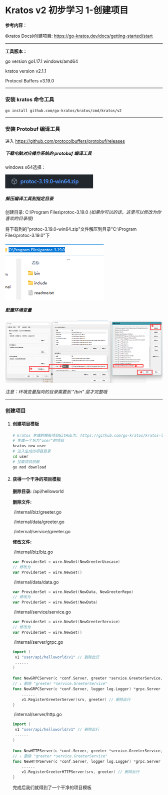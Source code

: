 # Kratos v2 初步学习 1-创建项目

**参考内容**：

《kratos Docs》创建项目: https://go-kratos.dev/docs/getting-started/start

---

**工具版本：**

go version go1.17.1 windows/amd64

kratos version v2.1.1

Protocol Buffers v3.19.0

---

### 安装 kratos 命令工具

```shell
go install github.com/go-kratos/kratos/cmd/kratos/v2
```

---

### 安装 Protobuf 编译工具

进入 https://github.com/protocolbuffers/protobuf/releases

##### 下载电脑对应操作系统的 protobuf 编译工具

windows x64选择：

![windows x64 选择的 protobuf 编译工具](https://github.com/Strluck/strluck-blog/raw/main/kratos/Kratos%20v2%20%E5%88%9D%E6%AD%A5%E5%AD%A6%E4%B9%A0/%E5%88%9B%E5%BB%BA%E9%A1%B9%E7%9B%AE/Kratos%20v2%20%E5%88%9D%E6%AD%A5%E5%AD%A6%E4%B9%A0%201-%E5%88%9B%E5%BB%BA%E9%A1%B9%E7%9B%AE-1.png)



##### 解压编译工具到指定目录

创建目录: C:\Program Files\protoc-3.19.0		*(如果你可以的话，这里可以修改为你喜欢的目录哦)*

将下载到的"protoc-3.19.0-win64.zip"文件解压到目录"C:\Program Files\protoc-3.19.0"下

![解压后的目录结构](https://github.com/Strluck/strluck-blog/raw/main/kratos/Kratos%20v2%20%E5%88%9D%E6%AD%A5%E5%AD%A6%E4%B9%A0/%E5%88%9B%E5%BB%BA%E9%A1%B9%E7%9B%AE/Kratos%20v2%20初步学习%201-创建项目-2.png)



##### 配置环境变量

![配置Protobuf环境变量](https://github.com/Strluck/strluck-blog/raw/main/kratos/Kratos%20v2%20%E5%88%9D%E6%AD%A5%E5%AD%A6%E4%B9%A0/%E5%88%9B%E5%BB%BA%E9%A1%B9%E7%9B%AE/Kratos%20v2%20初步学习%201-创建项目-3.png)

*注意：环境变量指向的目录需要到 "/bin" 层才完整哦*

---

### 创建项目

1. #### 创建项目模板

   ```sh
   # kratos 生成的模板项目GitHub为: https://github.com/go-kratos/kratos-layout
   # 生成一个名为"user"的项目
   kratos new user
   # 进入生成的项目目录
   cd user
   # 拉取项目依赖
   go mod download
   ```

   

2. #### 获得一个干净的项目模板

   **删除目录:** /api/helloworld

   

   **删除文件:**

   ​	/internal/biz/greeter.go

   ​	/internal/data/greeter.go

   ​	/internal/service/greeter.go

   

   **修改文件:**

   ​	/internal/biz/biz.go

   ```go
   var ProviderSet = wire.NewSet(NewGreeterUsecase)
   // 修改为
   var ProviderSet = wire.NewSet()
   ```

   

   ​	/internal/data/data.go

   ```go
   var ProviderSet = wire.NewSet(NewData, NewGreeterRepo)
   // 修改为
   var ProviderSet = wire.NewSet(NewData)
   ```

   

   ​	/internal/service/service.go

   ```go
   var ProviderSet = wire.NewSet(NewGreeterService)
   // 修改为
   var ProviderSet = wire.NewSet()
   ```

   

   ​	/internal/server/grpc.go

   ```go
   import (
   	v1 "user/api/helloworld/v1" // 删除此行
   	......
   )
   
   func NewGRPCServer(c *conf.Server, greeter *service.GreeterService, logger log.Logger) *grpc.Server {
   // ↓ 删除 "greeter *service.GreeterService"
   func NewGRPCServer(c *conf.Server, logger log.Logger) *grpc.Server {
       ......
       v1.RegisterGreeterServer(srv, greeter) // 删除此行
   }
   ```

   

   ​	/internal/server/http.go

   ```go
   import (
   	v1 "user/api/helloworld/v1" // 删除此行
   	......
   )
   
   func NewHTTPServer(c *conf.Server, greeter *service.GreeterService, logger log.Logger) *http.Server {
   // ↓ 删除 "greeter *service.GreeterService"
   func NewHTTPServer(c *conf.Server, logger log.Logger) *grpc.Server {
       ......
       v1.RegisterGreeterHTTPServer(srv, greeter) // 删除此行
   }
   ```

   完成后我们就得到了一个干净的项目模板
